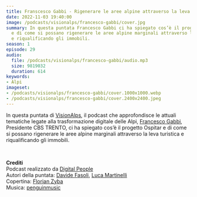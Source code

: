 ```yaml
---
title: Franscesco Gabbi - Rigenerare le aree alpine attraverso la leva turistica @Bolzano
date: 2022-11-03 19:40:00
image: /podcasts/visionalps/francesco-gabbi/cover.jpg
summary: In questa puntata Francesco Gabbi ci ha spiegato cos’è il progetto Ospitar
  e di come si possano rigenerare le aree alpine marginali attraverso la leva turistica
  e riqualificando gli immobili.
season: 1
episode: 29
audio:
  file: /podcasts/visionalps/francesco-gabbi/audio.mp3
  size: 9819032
  duration: 614
keywords:
- Alpi
imageset:
- /podcasts/visionalps/francesco-gabbi/cover.1000x1000.webp
- /podcasts/visionalps/francesco-gabbi/cover.2400x2400.jpeg
---
```


In questa puntata di [VisionAlps](https://www.visionalps.com/), il podcast che approfondisce le attuali tematiche legate alla trasformazione digitale delle Alpi, [Francesco Gabbi](https://www.linkedin.com/in/francesco-gabbi/), Presidente CBS TRENTO, ci ha spiegato cos’è il progetto Ospitar e di come si possano rigenerare le aree alpine marginali attraverso la leva turistica e riqualificando gli immobili.

<br>

**Crediti**<br>
Podcast realizzato da [Digital People](https://w3id.org/digitalpeople)<br>
Autori della puntata: [Davide Fasoli](https://www.linkedin.com/in/davide-fasoli-2b3246179/), [Luca Martinelli](https://www.linkedin.com/in/luca-martinelli/)<br>
Copertina: [Florian Zyba](https://www.linkedin.com/in/florian-zyba/)<br>
Musica: [penguinmusic](https://pixabay.com/users/penguinmusic-24940186/)